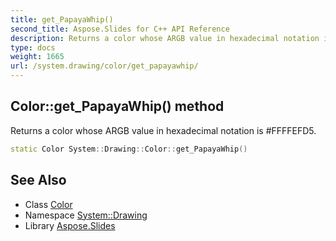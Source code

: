 ```yaml
---
title: get_PapayaWhip()
second_title: Aspose.Slides for C++ API Reference
description: Returns a color whose ARGB value in hexadecimal notation is #FFFFEFD5.
type: docs
weight: 1665
url: /system.drawing/color/get_papayawhip/
---
```

## Color::get_PapayaWhip() method


Returns a color whose ARGB value in hexadecimal notation is #FFFFEFD5.

```cpp
static Color System::Drawing::Color::get_PapayaWhip()
```

## See Also

* Class [Color](../)
* Namespace [System::Drawing](../../)
* Library [Aspose.Slides](../../../)